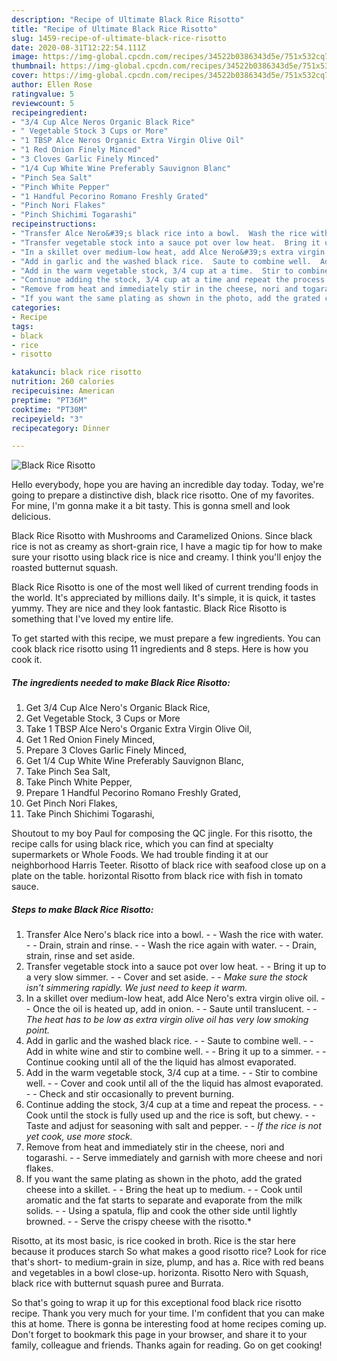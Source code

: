 ```yaml
---
description: "Recipe of Ultimate Black Rice Risotto"
title: "Recipe of Ultimate Black Rice Risotto"
slug: 1459-recipe-of-ultimate-black-rice-risotto
date: 2020-08-31T12:22:54.111Z
image: https://img-global.cpcdn.com/recipes/34522b0386343d5e/751x532cq70/black-rice-risotto-recipe-main-photo.jpg
thumbnail: https://img-global.cpcdn.com/recipes/34522b0386343d5e/751x532cq70/black-rice-risotto-recipe-main-photo.jpg
cover: https://img-global.cpcdn.com/recipes/34522b0386343d5e/751x532cq70/black-rice-risotto-recipe-main-photo.jpg
author: Ellen Rose
ratingvalue: 5
reviewcount: 5
recipeingredient:
- "3/4 Cup Alce Neros Organic Black Rice"
- " Vegetable Stock 3 Cups or More"
- "1 TBSP Alce Neros Organic Extra Virgin Olive Oil"
- "1 Red Onion Finely Minced"
- "3 Cloves Garlic Finely Minced"
- "1/4 Cup White Wine Preferably Sauvignon Blanc"
- "Pinch Sea Salt"
- "Pinch White Pepper"
- "1 Handful Pecorino Romano Freshly Grated"
- "Pinch Nori Flakes"
- "Pinch Shichimi Togarashi"
recipeinstructions:
- "Transfer Alce Nero&#39;s black rice into a bowl.  Wash the rice with water.  Drain, strain and rinse.  Wash the rice again with water.  Drain, strain, rinse and set aside."
- "Transfer vegetable stock into a sauce pot over low heat.  Bring it up to a very slow simmer.  Cover and set aside.  *Make sure the stock isn&#39;t simmering rapidly. We just need to keep it warm.*"
- "In a skillet over medium-low heat, add Alce Nero&#39;s extra virgin olive oil.  Once the oil is heated up, add in onion.  Saute until translucent.  *The heat has to be low as extra virgin olive oil has very low smoking point.*"
- "Add in garlic and the washed black rice.  Saute to combine well.  Add in white wine and stir to combine well.  Bring it up to a simmer.  Continue cooking until all of the the liquid has almost evaporated."
- "Add in the warm vegetable stock, 3/4 cup at a time.  Stir to combine well.  Cover and cook until all of the the liquid has almost evaporated.  Check and stir occasionally to prevent burning."
- "Continue adding the stock, 3/4 cup at a time and repeat the process.  Cook until the stock is fully used up and the rice is soft, but chewy.  Taste and adjust for seasoning with salt and pepper.  *If the rice is not yet cook, use more stock.*"
- "Remove from heat and immediately stir in the cheese, nori and togarashi.  Serve immediately and garnish with more cheese and nori flakes."
- "If you want the same plating as shown in the photo, add the grated cheese into a skillet.  Bring the heat up to medium.  Cook until aromatic and the fat starts to separate and evaporate from the milk solids.  Using a spatula, flip and cook the other side until lightly browned.  Serve the crispy cheese with the risotto.*"
categories:
- Recipe
tags:
- black
- rice
- risotto

katakunci: black rice risotto 
nutrition: 260 calories
recipecuisine: American
preptime: "PT36M"
cooktime: "PT30M"
recipeyield: "3"
recipecategory: Dinner

---
```



![Black Rice Risotto](https://img-global.cpcdn.com/recipes/34522b0386343d5e/751x532cq70/black-rice-risotto-recipe-main-photo.jpg)

Hello everybody, hope you are having an incredible day today. Today, we're going to prepare a distinctive dish, black rice risotto. One of my favorites. For mine, I'm gonna make it a bit tasty. This is gonna smell and look delicious.

Black Rice Risotto with Mushrooms and Caramelized Onions. Since black rice is not as creamy as short-grain rice, I have a magic tip for how to make sure your risotto using black rice is nice and creamy. I think you&#39;ll enjoy the roasted butternut squash.

Black Rice Risotto is one of the most well liked of current trending foods in the world. It's appreciated by millions daily. It's simple, it is quick, it tastes yummy. They are nice and they look fantastic. Black Rice Risotto is something that I've loved my entire life.


To get started with this recipe, we must prepare a few ingredients. You can cook black rice risotto using 11 ingredients and 8 steps. Here is how you cook it.

<!--inarticleads1-->

##### The ingredients needed to make Black Rice Risotto:

1. Get 3/4 Cup Alce Nero&#39;s Organic Black Rice,
1. Get  Vegetable Stock, 3 Cups or More
1. Take 1 TBSP Alce Nero&#39;s Organic Extra Virgin Olive Oil,
1. Get 1 Red Onion Finely Minced,
1. Prepare 3 Cloves Garlic Finely Minced,
1. Get 1/4 Cup White Wine Preferably Sauvignon Blanc,
1. Take Pinch Sea Salt,
1. Take Pinch White Pepper,
1. Prepare 1 Handful Pecorino Romano Freshly Grated,
1. Get Pinch Nori Flakes,
1. Take Pinch Shichimi Togarashi,


Shoutout to my boy Paul for composing the QC jingle. For this risotto, the recipe calls for using black rice, which you can find at specialty supermarkets or Whole Foods. We had trouble finding it at our neighborhood Harris Teeter. Risotto of black rice with seafood close up on a plate on the table. horizontal Risotto from black rice with fish in tomato sauce. 

<!--inarticleads2-->

##### Steps to make Black Rice Risotto:

1. Transfer Alce Nero&#39;s black rice into a bowl. -  - Wash the rice with water. -  - Drain, strain and rinse. -  - Wash the rice again with water. -  - Drain, strain, rinse and set aside.
1. Transfer vegetable stock into a sauce pot over low heat. -  - Bring it up to a very slow simmer. -  - Cover and set aside. -  - *Make sure the stock isn&#39;t simmering rapidly. We just need to keep it warm.*
1. In a skillet over medium-low heat, add Alce Nero&#39;s extra virgin olive oil. -  - Once the oil is heated up, add in onion. -  - Saute until translucent. -  - *The heat has to be low as extra virgin olive oil has very low smoking point.*
1. Add in garlic and the washed black rice. -  - Saute to combine well. -  - Add in white wine and stir to combine well. -  - Bring it up to a simmer. -  - Continue cooking until all of the the liquid has almost evaporated.
1. Add in the warm vegetable stock, 3/4 cup at a time. -  - Stir to combine well. -  - Cover and cook until all of the the liquid has almost evaporated. -  - Check and stir occasionally to prevent burning.
1. Continue adding the stock, 3/4 cup at a time and repeat the process. -  - Cook until the stock is fully used up and the rice is soft, but chewy. -  - Taste and adjust for seasoning with salt and pepper. -  - *If the rice is not yet cook, use more stock.*
1. Remove from heat and immediately stir in the cheese, nori and togarashi. -  - Serve immediately and garnish with more cheese and nori flakes.
1. If you want the same plating as shown in the photo, add the grated cheese into a skillet. -  - Bring the heat up to medium. -  - Cook until aromatic and the fat starts to separate and evaporate from the milk solids. -  - Using a spatula, flip and cook the other side until lightly browned. -  - Serve the crispy cheese with the risotto.*


Risotto, at its most basic, is rice cooked in broth. Rice is the star here because it produces starch So what makes a good risotto rice? Look for rice that&#39;s short- to medium-grain in size, plump, and has a. Rice with red beans and vegetables in a bowl close-up. horizonta. Risotto Nero with Squash, black rice with butternut squash puree and Burrata. 

So that's going to wrap it up for this exceptional food black rice risotto recipe. Thank you very much for your time. I'm confident that you can make this at home. There is gonna be interesting food at home recipes coming up. Don't forget to bookmark this page in your browser, and share it to your family, colleague and friends. Thanks again for reading. Go on get cooking!
